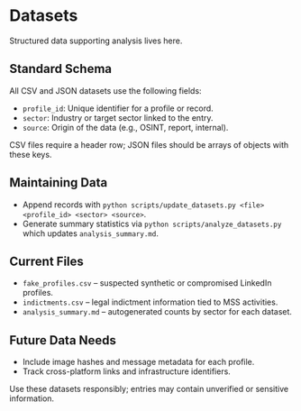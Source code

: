 # Datasets

Structured data supporting analysis lives here.

## Standard Schema
All CSV and JSON datasets use the following fields:

- `profile_id`: Unique identifier for a profile or record.
- `sector`: Industry or target sector linked to the entry.
- `source`: Origin of the data (e.g., OSINT, report, internal).

CSV files require a header row; JSON files should be arrays of objects with these keys.

## Maintaining Data
- Append records with `python scripts/update_datasets.py <file> <profile_id> <sector> <source>`.
- Generate summary statistics via `python scripts/analyze_datasets.py` which updates `analysis_summary.md`.

## Current Files
- `fake_profiles.csv` – suspected synthetic or compromised LinkedIn profiles.
- `indictments.csv` – legal indictment information tied to MSS activities.
- `analysis_summary.md` – autogenerated counts by sector for each dataset.

## Future Data Needs
- Include image hashes and message metadata for each profile.
- Track cross-platform links and infrastructure identifiers.

Use these datasets responsibly; entries may contain unverified or sensitive information.
